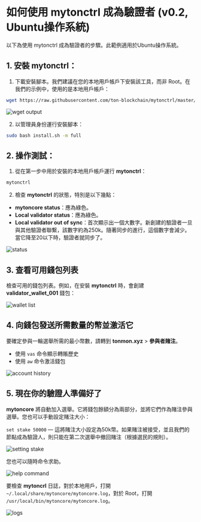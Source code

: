 # 如何使用 mytonctrl 成為驗證者 (v0.2, Ubuntu操作系統)

以下為使用 mytonctrl 成為驗證者的步驟。此範例適用於Ubuntu操作系統。

## 1. 安裝 mytonctrl：

1. 下載安裝腳本。我們建議在您的本地用戶帳戶下安裝該工具，而非 Root。在我們的示例中，使用的是本地用戶帳戶：

```sh
wget https://raw.githubusercontent.com/ton-blockchain/mytonctrl/master/scripts/install.sh
```

![wget output](https://raw.githubusercontent.com/ton-blockchain/mytonctrl/master/screens/manual-ubuntu_wget-ls_ru.png)

2. 以管理員身份運行安裝腳本：

```sh
sudo bash install.sh -m full
```

## 2. 操作測試：

1. 從在第一步中用於安裝的本地用戶帳戶運行 **mytonctrl**：

```sh
mytonctrl
```

2. 檢查 **mytonctrl** 的狀態，特別是以下幾點：

* **mytoncore status**：應為綠色。
* **Local validator status**：應為綠色。
* **Local validator out of sync**：首次顯示出一個大數字。新創建的驗證者一旦與其他驗證者聯繫，該數字約為250k。隨著同步的進行，這個數字會減少。當它降至20以下時，驗證者就同步了。

![status](https://raw.githubusercontent.com/ton-blockchain/mytonctrl/master/screens/mytonctrl-status.png)


## 3. 查看可用錢包列表

檢查可用的錢包列表。例如，在安裝 **mytonctrl** 時，會創建 **validator_wallet_001** 錢包：

![wallet list](https://raw.githubusercontent.com/ton-blockchain/mytonctrl/master/screens/manual-ubuntu_mytonctrl-wl_ru.png)

## 4. 向錢包發送所需數量的幣並激活它

要確定參與一輪選舉所需的最小幣數，請轉到 **tonmon.xyz** > **參與者賭注**。

* 使用 `vas` 命令顯示轉賬歷史
* 使用 `aw` 命令激活錢包

![account history](https://raw.githubusercontent.com/ton-blockchain/mytonctrl/master/screens/manual-ubuntu_mytonctrl-vas-aw_ru.png)

## 5. 現在你的驗證人準備好了

**mytoncore** 將自動加入選舉。它將錢包餘額分為兩部分，並將它們作為賭注參與選舉。您也可以手動設定賭注大小：

`set stake 50000` — 這將賭注大小設定為50k幣。如果賭注被接受，並且我們的節點成為驗證人，則只能在第二次選舉中撤回賭注（根據選民的規則）。

![setting stake](https://raw.githubusercontent.com/ton-blockchain/mytonctrl/master/screens/manual-ubuntu_mytonctrl-set_ru.png)

您也可以隨時命令求助。

![help command](https://raw.githubusercontent.com/ton-blockchain/mytonctrl/master/screens/manual-ubuntu_mytonctrl-help_ru.png)

要檢查 **mytoncrl** 日誌，對於本地用戶，打開 `~/.local/share/mytoncore/mytoncore.log`，對於 Root，打開 `/usr/local/bin/mytoncore/mytoncore.log`。

![logs](https://raw.githubusercontent.com/ton-blockchain/mytonctrl/master/screens/manual-ubuntu_mytoncore-log.png)